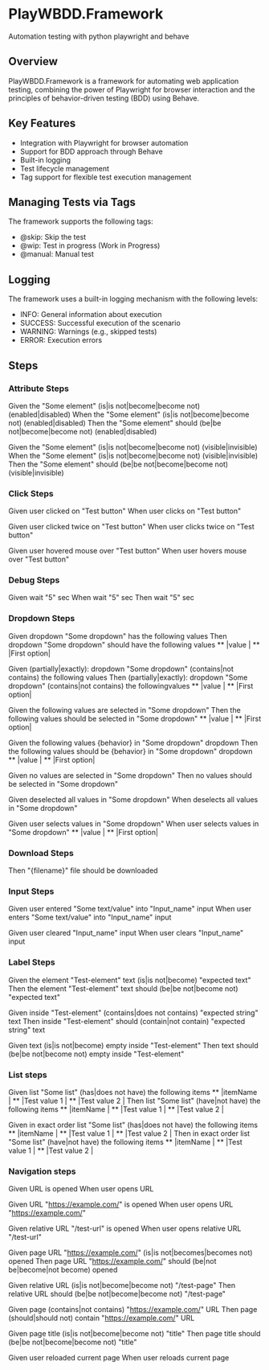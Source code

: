 # PlayWBDD.Framework
Automation testing with python playwright and behave

## Overview
PlayWBDD.Framework is a framework for automating web application testing, combining the power of Playwright for browser interaction and the principles of behavior-driven testing (BDD) using Behave.

## Key Features
- Integration with Playwright for browser automation
- Support for BDD approach through Behave
- Built-in logging
- Test lifecycle management
- Tag support for flexible test execution management

## Managing Tests via Tags
The framework supports the following tags:
- @skip: Skip the test
- @wip: Test in progress (Work in Progress)
- @manual: Manual test

## Logging
The framework uses a built-in logging mechanism with the following levels:
- INFO: General information about execution
- SUCCESS: Successful execution of the scenario
- WARNING: Warnings (e.g., skipped tests)
- ERROR: Execution errors

## Steps

### Attribute Steps
 Given the "Some element" (is|is not|become|become not) (enabled|disabled)
 When the "Some element" (is|is not|become|become not) (enabled|disabled)
 Then the "Some element" should (be|be not|become|become not) (enabled|disabled)

 Given the "Some element" (is|is not|become|become not) (visible|invisible)
 When the "Some element" (is|is not|become|become not) (visible|invisible)
 Then the "Some element" should (be|be not|become|become not) (visible|invisible)

### Click Steps
 Given user clicked on "Test button"
 When user clicks on "Test button"

 Given user clicked twice on "Test button"
 When user clicks twice on "Test button"

 Given user hovered mouse over "Test button"
 When user hovers mouse over "Test button"

### Debug Steps
 Given wait "5" sec
 When wait "5" sec
 Then wait "5" sec

### Dropdown Steps
 Given dropdown "Some dropdown" has the following values
 Then dropdown "Some dropdown" should have the following values
 **   |value       |
 **   |First option|

 Given (partially|exactly): dropdown "Some dropdown" (contains|not contains) the following values
 Then (partially|exactly): dropdown "Some dropdown" (contains|not contains) the followingvalues
 **   |value       |
 **   |First option|

 Given the following values are selected in "Some dropdown"
 Then the following values should be selected in "Some dropdown"
 **   |value       |
 **   |First option|

 Given the following values {behavior} in "Some dropdown" dropdown
 Then the following values should be {behavior} in "Some dropdown" dropdown
 **   |value       |
 **   |First option|

 Given no values are selected in "Some dropdown"
 Then no values should be selected in "Some dropdown"

 Given deselected all values in "Some dropdown"
 When deselects all values in "Some dropdown"

 Given user selects values in "Some dropdown"
 When user selects values in "Some dropdown"
 **   |value       |
 **   |First option|

### Download Steps
 Then "{filename}" file should be downloaded

### Input Steps
 Given user entered "Some text/value" into "Input_name" input
 When user enters "Some text/value" into "Input_name" input

 Given user cleared "Input_name" input
 When user clears "Input_name" input

### Label Steps
 Given the element "Test-element" text (is|is not|become) "expected text"
 Then the element "Test-element" text should (be|be not|become not) "expected text"

 Given inside "Test-element" (contains|does not contains) "expected string" text
 Then inside "Test-element" should (contain|not contain) "expected string" text

 Given text (is|is not|become) empty inside "Test-element"
 Then text should (be|be not|become not) empty inside "Test-element"

### List steps
 Given list "Some list" (has|does not have) the following items
 **   |itemName     |
 **   |Test value 1 |
 **   |Test value 2 |
 Then list "Some list" (have|not have) the following items
 **   |itemName     |
 **   |Test value 1 |
 **   |Test value 2 |

 Given in exact order list "Some list" (has|does not have) the following items
 **   |itemName     |
 **   |Test value 1 |
 **   |Test value 2 |
 Then in exact order list "Some list" (have|not have) the following items
 **   |itemName     |
 **   |Test value 1 |
 **   |Test value 2 |

### Navigation steps
 Given URL is opened
 When user opens URL

 Given URL "https://example.com/" is opened
 When user opens URL "https://example.com/"

 Given relative URL "/test-url" is opened
 When user opens relative URL "/test-url"

 Given page URL "https://example.com/" (is|is not|becomes|becomes not) opened
 Then page URL "https://example.com/" should (be|not be|become|not become) opened

 Given relative URL (is|is not|become|become not) "/test-page"
 Then relative URL should (be|be not|become|become not) "/test-page"

 Given page (contains|not contains) "https://example.com/" URL
 Then page (should|should not) contain "https://example.com/" URL

 Given page title (is|is not|become|become not) "title"
 Then page title should (be|be not|become|become not) "title"

 Given user reloaded current page
 When user reloads current page
